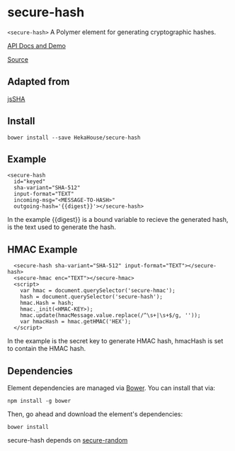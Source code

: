 # secure-hash

`<secure-hash>` A Polymer element for generating cryptographic hashes.

[API Docs and Demo](https://heka-house-polymer-demos.firebaseapp.com/secure-hash)

[Source](http://github.com/hekahouse/secure-hash/)

## Adapted from

[jsSHA](https://github.com/Caligatio/jsSHA)

## Install

    bower install --save HekaHouse/secure-hash

## Example

    <secure-hash
      id="keyed"
      sha-variant="SHA-512"
      input-format="TEXT"
      incoming-msg="<MESSAGE-TO-HASH>"
      outgoing-hash='{{digest}}'></secure-hash>

In the example {{digest}} is a bound variable to recieve the generated hash,
<MESSAGE-TO-HASH> is the text used to generate the hash.

## HMAC Example      
      <secure-hash sha-variant="SHA-512" input-format="TEXT"></secure-hash>
      <secure-hmac enc="TEXT"></secure-hmac>
      <script>
        var hmac = document.querySelector('secure-hmac');
        hash = document.querySelector('secure-hash');
        hmac.Hash = hash;
        hmac._init(<HMAC-KEY>);
        hmac.update(hmacMessage.value.replace(/^\s+|\s+$/g, ''));
        var hmacHash = hmac.getHMAC('HEX');
      </script>

In the example <HMAC-KEY> is the secret key to generate HMAC hash,
hmacHash is set to contain the HMAC hash.


## Dependencies

Element dependencies are managed via [Bower](http://bower.io/). You can
install that via:

    npm install -g bower

Then, go ahead and download the element's dependencies:

    bower install

secure-hash depends on
[secure-random](http://github.com/hekahouse/secure-random/)
